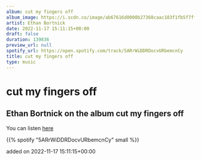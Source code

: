 ```yaml
---
album: cut my fingers off
album_image: https://i.scdn.co/image/ab67616d0000b27368caac183f1fb5f7ff1e4311
artist: Ethan Bortnick
date: 2022-11-17 15:11:15+00:00
draft: false
duration: 139836
preview_url: null
spotify_url: https://open.spotify.com/track/5ARrWiDDRDocvURbemcnCy
title: cut my fingers off
type: music
---
```



# cut my fingers off

## Ethan Bortnick on the album cut my fingers off

You can listen [here](https://open.spotify.com/track/5ARrWiDDRDocvURbemcnCy)

{{% spotify "5ARrWiDDRDocvURbemcnCy" small %}}

added on 2022-11-17 15:11:15+00:00
